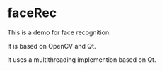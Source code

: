 faceRec
=======

This is a demo for face recognition.

It is based on OpenCV and Qt.

It uses a multithreading implemention based on Qt.

